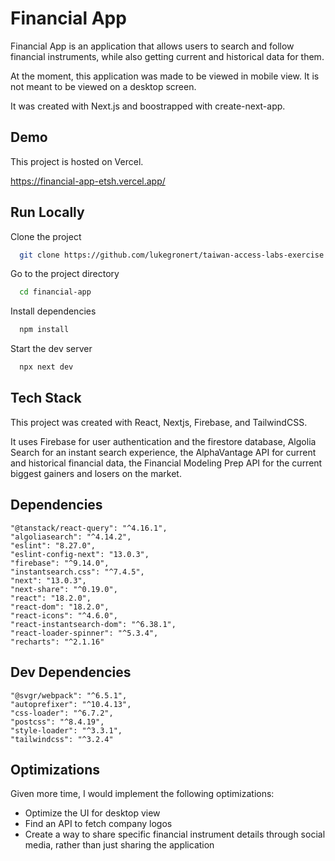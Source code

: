 # Financial App

Financial App is an application that allows users to
search and follow financial instruments, while also
getting current and historical data for them.

At the moment, this application was made to be viewed in mobile
view. It is not meant to be viewed on a desktop screen.

It was created with Next.js and boostrapped with create-next-app.

## Demo

This project is hosted on Vercel.

https://financial-app-etsh.vercel.app/

## Run Locally

Clone the project

```bash
  git clone https://github.com/lukegronert/taiwan-access-labs-exercise.git
```

Go to the project directory

```bash
  cd financial-app
```

Install dependencies

```bash
  npm install
```

Start the dev server

```bash
  npx next dev
```

## Tech Stack

This project was created with React, Nextjs, Firebase, and TailwindCSS.

It uses Firebase for user authentication and the firestore database, Algolia Search for an instant search experience, the AlphaVantage API for current and historical financial data, the Financial Modeling Prep API for the current biggest gainers and losers on the market.

## Dependencies

    "@tanstack/react-query": "^4.16.1",
    "algoliasearch": "^4.14.2",
    "eslint": "8.27.0",
    "eslint-config-next": "13.0.3",
    "firebase": "^9.14.0",
    "instantsearch.css": "^7.4.5",
    "next": "13.0.3",
    "next-share": "^0.19.0",
    "react": "18.2.0",
    "react-dom": "18.2.0",
    "react-icons": "^4.6.0",
    "react-instantsearch-dom": "^6.38.1",
    "react-loader-spinner": "^5.3.4",
    "recharts": "^2.1.16"

## Dev Dependencies

    "@svgr/webpack": "^6.5.1",
    "autoprefixer": "^10.4.13",
    "css-loader": "^6.7.2",
    "postcss": "^8.4.19",
    "style-loader": "^3.3.1",
    "tailwindcss": "^3.2.4"

## Optimizations

Given more time, I would implement the following optimizations:

- Optimize the UI for desktop view
- Find an API to fetch company logos
- Create a way to share specific financial instrument details through social media, rather than just sharing the application
